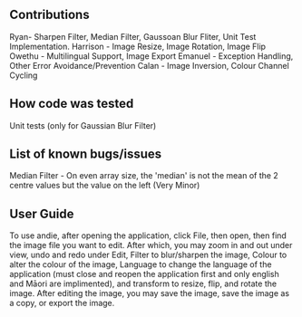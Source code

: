 ## Contributions
Ryan- Sharpen Filter, Median Filter, Gaussoan Blur Fliter, Unit Test Implementation.
Harrison - Image Resize, Image Rotation, Image Flip
Owethu - Multilingual Support, Image Export
Emanuel - Exception Handling, Other Error Avoidance/Prevention
Calan - Image Inversion, Colour Channel Cycling

## How code was tested
Unit tests (only for Gaussian Blur Filter)

## List of known bugs/issues
Median Filter - On even array size, the 'median' is not the mean of the 2 centre values but the value on the left (Very Minor)

## User Guide
To use andie, after opening the application, click File, then open, then find the image file you want to edit. After which, you may zoom in and out under view, undo and redo under Edit, Filter to blur/sharpen the image, Colour to alter the colour of the image, Language to change the language of the application (must close and reopen the application first and only english and Māori are implimented), and transform to resize, flip, and rotate the image. After editing the image, you may save the image, save the image as a copy, or export the image.